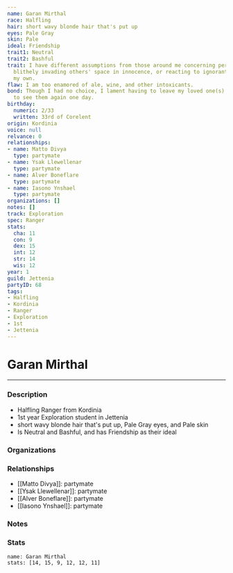 ```yaml
---
name: Garan Mirthal
race: Halfling
hair: short wavy blonde hair that's put up
eyes: Pale Gray
skin: Pale
ideal: Friendship
trait1: Neutral
trait2: Bashful
trait: I have different assumptions from those around me concerning personal space,
  blithely invading others' space in innocence, or reacting to ignorant invasion of
  my own.
flaw: I am too enamored of ale, wine, and other intoxicants.
bond: Though I had no choice, I lament having to leave my loved one(s) behind. I hope
  to see them again one day.
birthday:
  numeric: 2/33
  written: 33rd of Corelent
origin: Kordinia
voice: null
relvance: 0
relationships:
- name: Matto Divya
  type: partymate
- name: Ysak Llewellenar
  type: partymate
- name: Alver Boneflare
  type: partymate
- name: Iasono Ynshael
  type: partymate
organizations: []
notes: []
track: Exploration
spec: Ranger
stats:
  cha: 11
  con: 9
  dex: 15
  int: 12
  str: 14
  wis: 12
year: 1
guild: Jettenia
partyID: 68
tags:
- Halfling
- Kordinia
- Ranger
- Exploration
- 1st
- Jettenia
---
```

# Garan Mirthal
---
### Description
- Halfling Ranger from Kordinia
- 1st year Exploration student in Jettenia
- short wavy blonde hair that's put up, Pale Gray eyes, and Pale skin
- Is Neutral and Bashful, and has Friendship as their ideal

### Organizations

### Relationships
- [[Matto Divya]]: partymate
- [[Ysak Llewellenar]]: partymate
- [[Alver Boneflare]]: partymate
- [[Iasono Ynshael]]: partymate

### Notes

### Stats
```statblock
name: Garan Mirthal
stats: [14, 15, 9, 12, 12, 11]
```